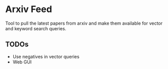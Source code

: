 # Arxiv Feed
Tool to pull the latest papers from arxiv and make them available for vector and keyword search queries.



## TODOs
- Use negatives in vector queries
- Web GUI
